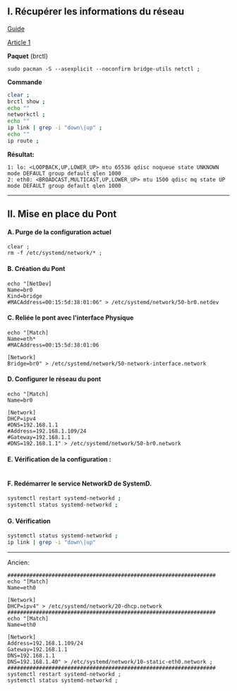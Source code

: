 ## I. Récupérer les informations du réseau

[Guide](https://www.xmodulo.com/switch-from-networkmanager-to-systemd-networkd.html)

[Article 1](https://unix.stackexchange.com/questions/411936/configuring-a-bridge-interface-with-systemd-networkd)


**Paquet** (brctl)
```
sudo pacman -S --asexplicit --noconfirm bridge-utils netctl ;
```

**Commande**
```bash
clear ;
brctl show ;
echo ""
networkctl ;
echo ""
ip link | grep -i "down\|up" ;
echo ""
ip route ;

```
**Résultat:**
```
1: lo: <LOOPBACK,UP,LOWER_UP> mtu 65536 qdisc noqueue state UNKNOWN mode DEFAULT group default qlen 1000
2: eth0: <BROADCAST,MULTICAST,UP,LOWER_UP> mtu 1500 qdisc mq state UP mode DEFAULT group default qlen 1000
```


-------------------------------------------------------------------------------------------------------------------------------------------------
## II. Mise en place du Pont

#### A. Purge de la configuration actuel
```
clear ;
rm -f /etc/systemd/network/* ;
```

#### B. Création du Pont
```
echo "[NetDev]
Name=br0
Kind=bridge
#MACAddress=00:15:5d:38:01:06" > /etc/systemd/network/50-br0.netdev
```

#### C. Reliée le pont avec l'interface Physique
```
echo "[Match]
Name=eth*
#MACAddress=00:15:5d:38:01:06

[Network]
Bridge=br0" > /etc/systemd/network/50-network-interface.network
```

#### D. Configurer le réseau du pont
```
echo "[Match]
Name=br0

[Network]
DHCP=ipv4
#DNS=192.168.1.1
#Address=192.168.1.109/24
#Gateway=192.168.1.1
#DNS=192.168.1.1" > /etc/systemd/network/50-br0.network
```

#### E. Vérification de la configuration :
```
```

#### F. Redémarrer le service NetworkD de SystemD.
```bash
systemctl restart systemd-networkd ;
systemctl status systemd-networkd ;
```

#### G. Vérification
```bash
systemctl status systemd-networkd ;
ip link | grep -i "down\|up"
```
-------------------------------------------------------------------------------------------------------------------------------------------------








Ancien:
```
##################################################################
echo "[Match]
Name=eth0

[Network]
DHCP=ipv4" > /etc/systemd/network/20-dhcp.network
##################################################################
echo "[Match]
Name=eth0

[Network]
Address=192.168.1.109/24
Gateway=192.168.1.1
DNS=192.168.1.1
DNS=192.168.1.40" > /etc/systemd/network/10-static-eth0.network ;
##################################################################
systemctl restart systemd-networkd ;
systemctl status systemd-networkd ;
```

